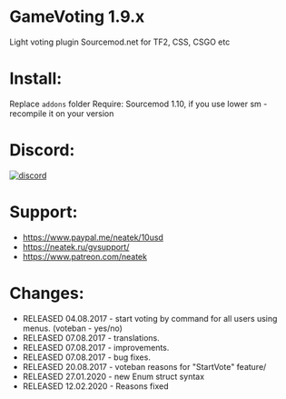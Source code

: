 # GameVoting 1.9.x
Light voting plugin Sourcemod.net for TF2, CSS, CSGO etc

# Install:
Replace `addons` folder
Require: Sourcemod 1.10, if you use lower sm - recompile it on your version

# Discord:
[![discord](https://neatek.ru/img/Join_me_on_Discord_small.png)](https://discord.gg/J7eSXuU)

# Support:
- https://www.paypal.me/neatek/10usd
- https://neatek.ru/gvsupport/
- https://www.patreon.com/neatek

# Changes:
- RELEASED 04.08.2017 - start voting by command for all users using menus. (voteban - yes/no)
- RELEASED 07.08.2017 - translations.
- RELEASED 07.08.2017 - improvements.
- RELEASED 07.08.2017 - bug fixes.
- RELEASED 20.08.2017 - voteban reasons for "StartVote" feature/
- RELEASED 27.01.2020 - new Enum struct syntax
- RELEASED 12.02.2020 - Reasons fixed